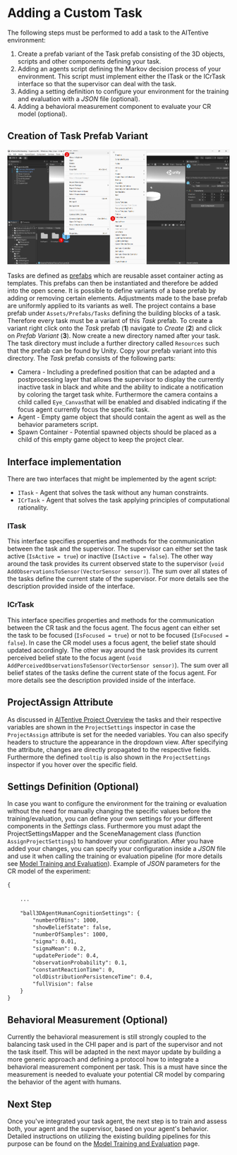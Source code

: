 # Adding a Custom Task
The following steps must be performed to add a task to the AITentive environment:
1. Create a prefab variant of the Task prefab consisting of the 3D objects, scripts and other components defining your task.
2. Adding an agents script defining the Markov decision process of your environment. This script must implement either the ITask or the ICrTask interface so that the supervisor can deal with the task.
3. Adding a setting definition to configure your environment for the training and evaluation with a _JSON_ file (optional).
4. Adding a behavioral measurement component to evaluate your CR model (optional).


## Creation of Task Prefab Variant
<p align="center">
    <img src="prefab.png" alt="Creation of a prefab variant." width="1200">
</p>

Tasks are defined as [prefabs](https://docs.unity3d.com/Manual/Prefabs.html) which are reusable asset container acting as templates. This prefabs can then be instantiated and therefore be added into the open scene. It is possible to define variants of a base prefab by adding or removing certain elements. Adjustments made to the base prefab are uniformly applied to its variants as well.
The project contains a base prefab under `Assets/Prefabs/Tasks` defining the building blocks of a task. Therefore every task must be a variant of this _Task_ prefab. To create a variant right click onto the _Task_ prefab (**1**) navigate to _Create_ (**2**) and click on _Prefab Variant_ (**3**). Now create a new directory named after your task. The task directory must include a further directory called `Resources` such that the prefab can be found by Unity. Copy your prefab variant into this directory.
The _Task_ prefab consists of the following parts:
* Camera - Including a predefined position that can be adapted and a postprocessing layer that allows the supervisor to display the currently inactive task in black and white and the ability to indicate a notification by coloring the target task white. Furthermore the camera contains a child called `Eye_Canvas`that will be enabled and disabled indicating if the focus agent currently focus the specific task.
* Agent - Empty game object that should contain the agent as well as the behavior parameters script.
* Spawn Container - Potential spawned objects should be placed as a child of this empty game object to keep the project clear.


## Interface implementation
There are two interfaces that might be implemented by the agent script:
* `ITask` - Agent that solves the task without any human constraints.
* `ICrTask` - Agent that solves the task applying principles of computational rationality.


### ITask
This interface specifies properties and methods for the communication between the task and the supervisor. The supervisor can either set the task active (`IsActive = true`) or inactive (`IsActive = false`). The other way around the task provides its current observed state to the supervisor (`void AddObservationsToSensor(VectorSensor sensor)`). The sum over all states of the tasks define the current state of the supervisor. For more details see the description provided inside of the interface.


### ICrTask
This interface specifies properties and methods for the communication between the CR task and the focus agent. The focus agent can either set the task to be focused (`IsFocused = true`) or not to be focused (`IsFocused = false`). In case the CR model uses a focus agent, the belief state should updated accordingly. The other way around the task provides its current perceived belief state to the focus agent (`void AddPerceivedObservationsToSensor(VectorSensor sensor)`). The sum over all belief states of the tasks define the current state of the focus agent. For more details see the description provided inside of the interface.


## ProjectAssign Attribute
As discussed in [AITentive Project Overview](AITentive-Project-Overview.md) the tasks and their respective variables are shown in the `ProjectSettings` inspector in case the `ProjectAssign` attribute is set for the needed variables. You can also specify headers to structure the appearance in the dropdown view. After specifying the attribute, changes are directly propagated to the respective fields. Furthermore the defined `tooltip` is also shown in the `ProjectSettings` inspector if you hover over the specific field.


## Settings Definition (Optional)
In case you want to configure the environment for the training or evaluation without the need for manually changing the specific values before the training/evaluation, you can define your own settings for your different components in the _Settings_ class. Furthermore you must adapt the ProjectSettingsMapper and the SceneManagement class (function `AssignProjectSettings`) to handover your configuration. After you have added your changes, you can specify your configuration inside a _JSON_ file and use it when calling the training or evaluation pipeline (for more details see [Model Training and Evaluation](Model-Training-and-Evaluation.md)).
Example of _JSON_ parameters for the CR model of the experiment:

```
{
	
    ...

	"ball3DAgentHumanCognitionSettings": {
		"numberOfBins": 1000,
		"showBeliefState": false,
		"numberOfSamples": 1000,
		"sigma": 0.01,
		"sigmaMean": 0.2,
		"updatePeriode": 0.4,
		"observationProbability": 0.1,
		"constantReactionTime": 0,
		"oldDistributionPersistenceTime": 0.4,
		"fullVision": false
	}
}
```


## Behavioral Measurement (Optional)
Currently the behavioral measurement is still strongly coupled to the balancing task used in the CHI paper and is part of the supervisor and not the task itself. This will be adapted in the next mayor update by building a more generic approach and defining a protocol how to integrate a behavioral measurement component per task. This is a must have since the measurement is needed to evaluate your potential CR model by comparing the behavior of the agent with humans.


## Next Step
Once you've integrated your task agent, the next step is to train and assess both, your agent and the supervisor, based on your agent's behavior. Detailed instructions on utilizing the existing building pipelines for this purpose can be found on the [Model Training and Evaluation](Model-Training-and-Evaluation.md) page.
